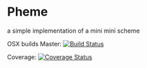 # Pheme
a simple implementation of a mini mini scheme


OSX builds
Master: [![Build Status](https://travis-ci.org/Ducasse/Pheme.svg?branch=master)](https://travis-ci.org/Ducasse/Pheme)

Coverage:
[![Coverage Status](https://coveralls.io/repos/github/Ducasse/Pheme/badge.svg)](https://coveralls.io/github/Ducasse/Pheme)
